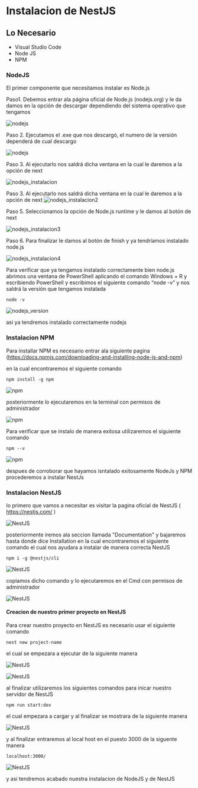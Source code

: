 # Instalacion de NestJS

## Lo Necesario

- Visual Studio Code
- Node JS
- NPM


### NodeJS

El primer componente que necesitamos instalar es Node.js 

Paso1. Debemos entrar ala página oficial de Node.js (nodejs.org) y le da damos en la opción de descargar dependiendo del sistema operativo que tengamos 

![nodejs](/assets/nest3.png)

Paso 2. Ejecutamos el .exe que nos descargó, el numero de la versión dependerá de cual descargo

![nodejs](/assets/nest4.png)

Paso 3.  Al ejecutarlo nos saldrá dicha ventana en la cual le daremos a la opción de next

![nodejs_instalacion](/assets/angular3.jpeg)

Paso 3.  Al ejecutarlo nos saldrá dicha ventana en la cual le daremos a la opción de next
![nodejs_instalacion2](/assets/angular4.jpeg)

Paso 5. Seleccionamos la opción de Node.js runtime y le damos al botón de next

![nodejs_instalacion3](/assets/angular5.jpeg)

Paso 6. Para finalizar le damos al botón de finish y ya tendríamos instalado node.js 

![nodejs_instalacion4](/assets/angular6.jpeg)

Para verificar que ya tengamos instalado correctamente bien node.js abrimos una ventana de PowerShell aplicando el comando Windows + R y escribiendo PowerShell y escribimos el siguiente comando “node -v” y nos saldrá la versión que tengamos instalada 

`node -v`

![nodejs_version](/assets/angular7.jpeg)

asi ya tendremos instalado correctamente nodejs

### Instalacion NPM

Para installar NPM es necesario entrar ala siguiente pagina (https://docs.npmjs.com/downloading-and-installing-node-js-and-npm)

en la cual encontraremos el siguiente comando
```
npm install -g npm

```
![npm](/assets/npmIn.png)

posteriormente lo ejecutaremos en la terminal con permisos de administrador 

![npm](/assets/npmComand.png)

Para verificar que se instalo de manera exitosa utilizaremos el siguiente comando 

```
npm --v 
```

![npm](/assets/npmIn.png)

despues de corroborar que hayamos isntalado exitosamente NodeJs y NPM procederemos a instalar NestJs



### Instalacion NestJS

lo primero que vamos a necesitar es visitar la pagina oficial de NestJS ( https://nestjs.com/ )

![NestJS](/assets/nest1.png)

posteriormente iremos ala seccion llamada "Documentation"  y bajaremos hasta donde dice Installation en la cual encontraremos el siguiente comando el cual nos ayudara a instalar de manera correcta NestJS 

```
npm i -g @nestjs/cli
```

![NestJS](/assets/nestcomand.png)

copiamos dicho comando y lo ejecutaremos en el Cmd con permisos de administrador 

![NestJS](/assets/nest14.png)

#### Creacion de nuestro primer proyecto en NestJS 

Para crear nuestro proyecto en NestJS es necesario usar el siguiente comando

```
nest new project-name

```

el cual se empezara a ejecutar de la siguiente manera

![NestJS](/assets/nestProyect.png)

![NestJS](/assets/nestProyect2.png)

al finalizar utilizaremos los siguientes comandos para inicar nuestro servidor de NestJS

```
npm run start:dev 

```

el cual empezara a cargar y al finalizar se mostrara de la siguiente manera 

![NestJS](/assets/nest17.png)

y al finalizar entraremos al local host en el puesto 3000 de la siguente manera

```
localhost:3000/
```

![NestJS](/assets/nest18.png)

y asi tendremos acabado nuestra instalacion de NodeJS y de NestJS 

